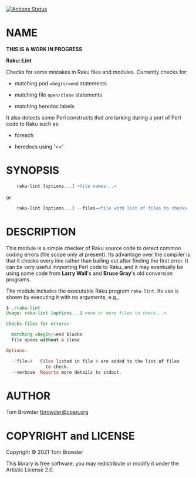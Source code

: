 [![Actions Status](https://github.com/tbrowder/Raku-Lint/workflows/test/badge.svg)](https://github.com/tbrowder/Raku-Lint/actions)

NAME
====

**THIS IS A WORK IN PROGRESS**

**Raku::Lint**

Checks for some mistakes in Raku files and modules. Currently checks for:

  * matching pod `=begin/=end` statements

  * matching file `open/close` statements

  * matching heredoc labels

It also detects some Perl constructs that are lurking during a port of Perl code to Raku such as:

  * foreach

  * heredocs using '<<'

SYNOPSIS
========

```raku
    raku-lint [options...] <file names...>
```

or

```raku
    raku-lint [options...] --files=<file with list of files to check>
```

DESCRIPTION
===========

This module is a simple checker of Raku source code to detect common coding errors (file scope only at present). Its advantage over the compiler is that it checks every line rather than bailing out after finding the first error. It can be very useful innporting Perl code to Raku, and it may eventually be using some code from **Larry Wall**'s and **Bruce Gray**'s old conversion programs.

The module includes the executable Raku program `raku-lint`. Its use is shown by executing it with no arguments, e.g.,

```raku
$ ./raku-lint
Usage: raku-lint [options...] <one or more files to check...>

Checks files for errors:

  matching =begin/=end blocks
  file opens without a close

Options:

  --file=X   Files listed in file X are added to the list of files
               to check.
  --verbose  Reports more details to stdout.
```

AUTHOR
======

Tom Browder <tbrowder@cpan.org>

COPYRIGHT and LICENSE
=====================

Copyright © 2021 Tom Browder

This library is free software; you may redistribute or modify it under the Artistic License 2.0.

